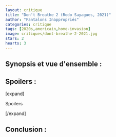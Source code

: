 ```yaml
---
layout: critique
title: "Don't Breathe 2 (Rodo Sayagues, 2021)"
author: "Pantalons Inappropriés"
categories: critique
tags: [2020s,americain,home-invasion]
image: critiques/dont-breathe-2-2021.jpg
stars: 2
hearts: 3
---
```


## Synopsis et vue d'ensemble :

## Spoilers :

[expand]

Spoilers

[/expand]

## Conclusion :
